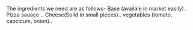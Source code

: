 The ingredients we need are as follows-
Base (availale in market easily)..
Pizza sauace ..
Cheese(Solid in small pieces)..
vegetables (tomato, capcicum, onion)..

